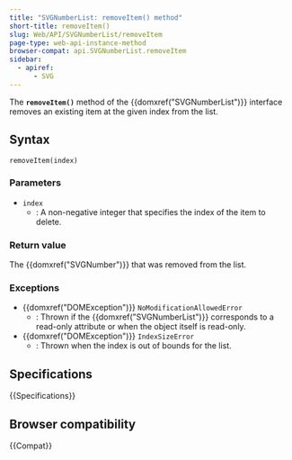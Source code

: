 ```yaml
---
title: "SVGNumberList: removeItem() method"
short-title: removeItem()
slug: Web/API/SVGNumberList/removeItem
page-type: web-api-instance-method
browser-compat: api.SVGNumberList.removeItem
sidebar:
  - apiref:
      - SVG
---
```


The **`removeItem()`** method of the {{domxref("SVGNumberList")}} interface removes an existing item at the given index from the list.

## Syntax

```js-nolint
removeItem(index)
```

### Parameters

- `index`
  - : A non-negative integer that specifies the index of the item to delete.

### Return value

The {{domxref("SVGNumber")}} that was removed from the list.

### Exceptions

- {{domxref("DOMException")}} `NoModificationAllowedError`
  - : Thrown if the {{domxref("SVGNumberList")}} corresponds to a read-only attribute or when the object itself is read-only.
- {{domxref("DOMException")}} `IndexSizeError`
  - : Thrown when the index is out of bounds for the list.

## Specifications

{{Specifications}}

## Browser compatibility

{{Compat}}

